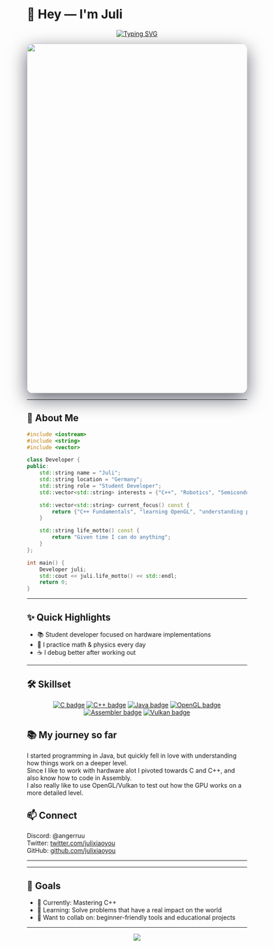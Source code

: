 # 👋 Hey — I'm **Juli**

<div align="center">

[![Typing SVG](https://readme-typing-svg.herokuapp.com?font=Fira+Code\&weight=700\&size=36\&pause=700\&color=00D9FF\&center=true\&vCenter=true\&width=1000\&lines=Student+Developer;C%2B%2B+Learner;Math+%26+Logic;Automation+Tinkerer;Always+Curious)](https://git.io/typing-svg)

</div>

<div align="center">

<!-- Hero animated background GIF -->

<img src="https://user-images.githubusercontent.com/22107794/139580686-887df369-edb8-4bc8-b607-4fbf6d7e4866.gif" width="800" style="border-radius:14px;box-shadow:0 14px 40px rgba(2,6,23,0.6)"/>

</div>

---

## 🚀 About Me

```cpp
#include <iostream>
#include <string>
#include <vector>

class Developer {
public:
    std::string name = "Juli";
    std::string location = "Germany";
    std::string role = "Student Developer";
    std::vector<std::string> interests = {"C++", "Robotics", "Semiconductors" };

    std::vector<std::string> current_focus() const {
        return {"C++ Fundamentals", "learning OpenGL", "understanding physics"};
    }

    std::string life_motto() const {
        return "Given time I can do anything";
    }
};

int main() {
    Developer juli;
    std::cout << juli.life_motto() << std::endl;
    return 0;
}
```

---

## ✨ Quick Highlights

* 📚 Student developer focused on hardware implementations
* 🧩 I practice math & physics every day
* ☕ I debug better after working out

---

## 🛠️ Skillset 

<div align="center">

<a href="#"><img src="https://img.shields.io/badge/C-00599C?style=for-the-badge&logo=c&logoColor=white" alt="C badge" /></a>
<a href="#"><img src="https://img.shields.io/badge/C++-00599C?style=for-the-badge&logo=c%2B%2B&logoColor=white" alt="C++ badge" /></a>
<a href="#"><img src="https://img.shields.io/badge/Java-007396?style=for-the-badge&logo=java&logoColor=white" alt="Java badge" /></a>
<a href="#"><img src="https://img.shields.io/badge/OpenGL-3498DB?style=for-the-badge&logo=opengl&logoColor=white" alt="OpenGL badge" /></a>
<a href="#"><img src="https://img.shields.io/badge/Assembler-6E4C1E?style=for-the-badge&logo=assemblyscript&logoColor=white" alt="Assembler badge" /></a>
<a href="#"><img src="https://img.shields.io/badge/Vulkan-4853A4?style=for-the-badge&logo=vulkan&logoColor=white" alt="Vulkan badge" /></a>


</div>


## 📚 My journey so far  
<div>
  I started programming in Java, but quickly fell in love with understanding how things work on a deeper level.<br>
  Since I like to work with hardware alot I pivoted towards C and C++, and also know how to code in Assembly.<br>
  I also really like to use OpenGL/Vulkan to test out how the GPU works on a more detailed level.
</div>

## 📫 Connect  
<div>
  Discord: @angerruu<br>
  Twitter: <a href="https://twitter.com/julixiaoyou">twitter.com/julixiaoyou</a><br>
  GitHub: <a href="https://github.com/julixiaoyou">github.com/julixiaoyou</a>
</div>

---

---

## 🎯 Goals

* 🔭 Currently: Mastering C++
* 🌱 Learning: Solve problems that have a real impact on the world
* 👯 Want to collab on: beginner-friendly tools and educational projects

---

<div align="center">
  <img src="https://capsule-render.vercel.app/api?type=waving&color=gradient&height=180&section=footer"/>
</div>
